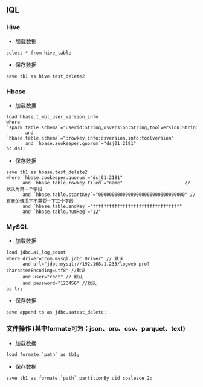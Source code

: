 ## IQL

### Hive
- 加载数据
```
select * from hive_table
```

- 保存数据
```
save tb1 as hive.test_delete2
```

### Hbase
- 加载数据
```
load hbase.t_mbl_user_version_info 
where `spark.table.schema`="userid:String,osversion:String,toolversion:String"
	   and `hbase.table.schema`=":rowkey,info:osversion,info:toolversion" 
	   and `hbase.zookeeper.quorum`="dsj01:2181"
as db1;
```

- 保存数据
```
save tb1 as hbase.test_delete2 
where `hbase.zookeeper.quorum`="dsj01:2181"
      and `hbase.table.rowkey.filed`="name"                       // 默认为第一个字段
      and `hbase.table.startKey`="00000000000000000000000000000000" // 有表的情况下不需要一下三个字段
      and `hbase.table.endKey`="ffffffffffffffffffffffffffffffff"
      and `hbase.table.numReg`="12" 
```

### MySQL
- 加载数据
```
load jdbc.ai_log_count 
where driver="com.mysql.jdbc.Driver" // 默认
      and url="jdbc:mysql://192.168.1.233/logweb-pro?characterEncoding=utf8" //默认
      and user="root" // 默认
      and password="123456" //默认
as tr; 
```

- 保存数据
```$xslt
save append tb as jdbc.aatest_delete;
```

### 文件操作 (其中formate可为：json、orc、csv、parquet、text)
 - 加载数据
 ```$xslt
load formate.`path` as tb1;
```

 - 保存数据
 ```$xslt
save tb1 as formate.`path` partitionBy uid coalesce 2;
```



